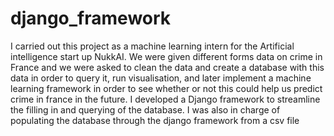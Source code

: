 # django_framework
I carried out this project as a machine learning intern for the Artificial intelligence start up NukkAI. We were given different forms data on crime in France and we were asked to clean the data and create a database with this data in order to query it, run visualisation, and later implement a machine learning framework in order to see whether or not this could help us predict crime in france in the future.
I developed a Django framework to streamline the filling in and querying of the database. 
I was also in charge of populating the database through the django framework from a csv file
